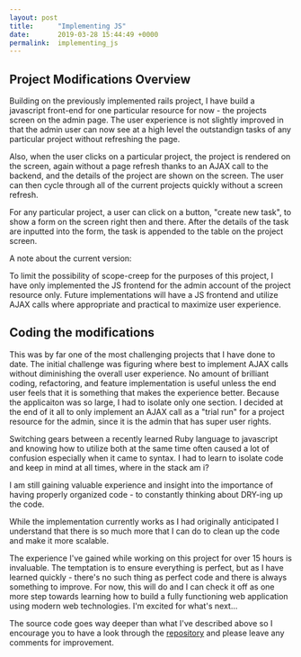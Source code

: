 ```yaml
---
layout: post
title:      "Implementing JS"
date:       2019-03-28 15:44:49 +0000
permalink:  implementing_js
---
```



## Project Modifications Overview

Building on the previously implemented rails project, I have build a javascript front-end for one particular resource for now - the projects screen on the admin page.  The user experience is not slightly improved in that the admin user can now see at a high level the outstandign tasks of any particular project without refreshing the page.  

Also, when the user clicks on a particular project, the project is rendered on the screen, again without a page refresh thanks to an AJAX call to the backend, and the details of the project are shown on the screen.  The user can then cycle through all of the current projects quickly without a screen refresh.  

For any particular project, a user can click on a button, "create new task", to show a form on the screen right then and there.  After the details of the task are inputted into the form, the task is appended to the table on the project screen.

A note about the current version: 

To limit the possibility of scope-creep for the purposes of this project, I have only implemented the JS frontend for the admin account of the project resource only.  Future implementations will have a JS frontend and utilize AJAX calls where appropriate and practical to maximize user experience.

## Coding the modifications

This was by far one of the most challenging projects that I have done to date.  The initial challenge was figuring where best to implement AJAX calls without diminishing the overall user experience.  No amount of brilliant coding, refactoring, and feature implementation is useful unless the end user feels that it is something that makes the experience better.  Because the applicaiton was so large, I had to isolate only one section.  I decided at the end of it all to only implement an AJAX call as a "trial run" for a project resource for the admin, since it is the admin that has super user rights.

Switching gears between a recently learned Ruby language to javascript and knowing how to utilize both at the same time often caused a lot of confusion especially when it came to syntax.  I had to learn to isolate code and keep in mind at all times, where in the stack am i? 

I am still gaining valuable experience and insight into the importance of having properly organized code - to constantly thinking about DRY-ing up the code.  

While the implementation currently works as I had originally anticipated I understand that there is so much more that I can do to clean up the code and make it more scalable.  

The experience I've gained while working on this project for over 15 hours is invaluable.  The temptation is to ensure everything is perfect, but as I have learned quickly - there's no such thing as perfect code and there is always something to improve.  For now, this will do and I can check it off as one more step towards learning how to build a fully functioning web application using modern web technologies.  I'm excited for what's next...

The source code goes way deeper than what I've described above so I encourage you to have a look through the [repository](https://github.com/freeWillee/project-manager_002) and please leave any comments for improvement.

